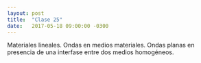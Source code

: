 ```yaml
---
layout: post
title:  "Clase 25"
date:   2017-05-18 09:00:00 -0300
---
```

Materiales lineales. Ondas en medios materiales. Ondas planas en presencia de una interfase entre dos medios homogéneos.
